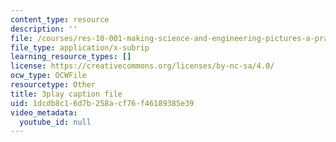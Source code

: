 ```yaml
---
content_type: resource
description: ''
file: /courses/res-10-001-making-science-and-engineering-pictures-a-practical-guide-to-presenting-your-work-spring-2016/1dcdb8c16d7b258acf76f46189385e39_h1GtR8xJraw.srt
file_type: application/x-subrip
learning_resource_types: []
license: https://creativecommons.org/licenses/by-nc-sa/4.0/
ocw_type: OCWFile
resourcetype: Other
title: 3play caption file
uid: 1dcdb8c1-6d7b-258a-cf76-f46189385e39
video_metadata:
  youtube_id: null
---
```

